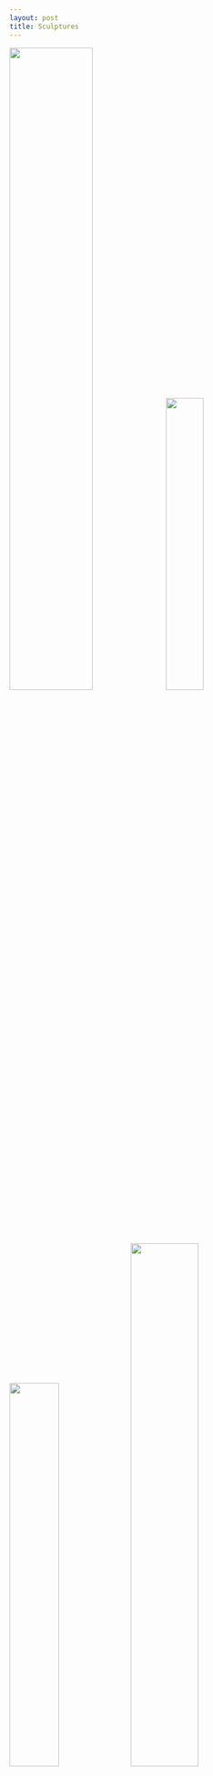```yaml
---
layout: post
title: Sculptures
---
```

<img src="/images/sculp6.png" alt="" style="width:53.75%;">   <img src="/images/sculp4.png" alt="" style="width:36.25%;">  
<img src="/images/sculp5.png" alt="" style="width:41.5%;">  <img src="/images/sculp7.jpg" alt="" style="width:48.5%;">  

<img src="/images/sculp1.png" alt="" style="width:30%;">  






<img src="/images/sculp2.png" alt="" style="width:30%;">  <img src="/images/sculp3.png" alt="" style="width:30%;">  

